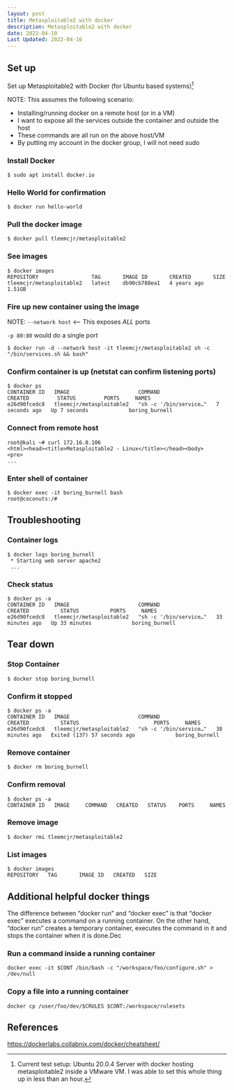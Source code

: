 ```yaml
---
layout: post
title: Metasploitable2 with docker
description: Metasploitable2 with docker
date: 2022-04-10
Last Updated: 2022-04-16
---
```

## Set up
Set up Metasploitable2 with Docker 
(for Ubuntu based systems)[^1]

NOTE: This assumes the following scenario:

* Installing/running docker on a remote host (or in a VM)
* I want to expose all the services outside the container and outside the host
* These commands are all run on the above host/VM
* By putting my account in the docker group, I will not need sudo 

### Install Docker
```
$ sudo apt install docker.io
```

### Hello World for confirmation
```
$ docker run hello-world
```

### Pull the docker image
```
$ docker pull tleemcjr/metasploitable2
```

### See images
```
$ docker images
REPOSITORY                 TAG       IMAGE ID       CREATED       SIZE
tleemcjr/metasploitable2   latest    db90cb788ea1   4 years ago   1.51GB
```

### Fire up new container using the image
NOTE: `--network host` <-- This exposes *ALL* ports

`-p 80:80` would do a single port
```
$ docker run -d --network host -it tleemcjr/metasploitable2 sh -c "/bin/services.sh && bash"
```

### Confirm container is up (netstat can confirm listening ports)
```
$ docker ps
CONTAINER ID   IMAGE                      COMMAND                  CREATED         STATUS         PORTS     NAMES
e26d90fcedc8   tleemcjr/metasploitable2   "sh -c '/bin/service…"   7 seconds ago   Up 7 seconds             boring_burnell
```

### Connect from remote host
```
root@kali ~# curl 172.16.0.106
<html><head><title>Metasploitable2 - Linux</title></head><body>
<pre>
...
```

### Enter shell of container
```
$ docker exec -it boring_burnell bash
root@coconuts:/#
```

## Troubleshooting 
### Container logs
```
$ docker logs boring_burnell
 * Starting web server apache2
 ...
```

### Check status
```
$ docker ps -a
CONTAINER ID   IMAGE                      COMMAND                  CREATED          STATUS          PORTS     NAMES
e26d90fcedc8   tleemcjr/metasploitable2   "sh -c '/bin/service…"   33 minutes ago   Up 33 minutes             boring_burnell
```

## Tear down
### Stop Container
```
$ docker stop boring_burnell
```

### Confirm it stopped
```
$ docker ps -a
CONTAINER ID   IMAGE                      COMMAND                  CREATED          STATUS                        PORTS     NAMES
e26d90fcedc8   tleemcjr/metasploitable2   "sh -c '/bin/service…"   38 minutes ago   Exited (137) 57 seconds ago             boring_burnell
```

### Remove container
```
$ docker rm boring_burnell
```

### Confirm removal
```
$ docker ps -a
CONTAINER ID   IMAGE     COMMAND   CREATED   STATUS    PORTS     NAMES
```

### Remove image
```
$ docker rmi tleemcjr/metasploitable2
```

### List images
```
$ docker images
REPOSITORY   TAG       IMAGE ID   CREATED   SIZE
```

## Additional helpful docker things
The difference between “docker run” and “docker exec” is that “docker exec” executes a command on a running container. On the other hand, “docker run” creates a temporary container, executes the command in it and stops the container when it is done.Dec

### Run a command inside a running container
```
docker exec -it $CONT /bin/bash -c "/workspace/foo/configure.sh" > /dev/null
```

### Copy a file into a running container
```
docker cp /user/foo/dev/$CRULES $CONT:/workspace/rulesets
 ```

## References
https://dockerlabs.collabnix.com/docker/cheatsheet/


[^1]: Current test setup: Ubuntu 20.0.4 Server with docker hosting metasploitable2 inside a VMware VM.
    I was able to set this whole thing up in less than an hour.